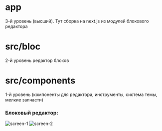 # app 
3-й уровень (высший). Тут сборка на next.js из модулей блокового редактора

# src/bloc
2-й уровень редактор блоков

# src/components
1-й уровень (компоненты для редактора, инструменты, система темы, мелкие запчасти)



### Блоковый редактор:
![screen-1](https://github.com/user-attachments/assets/61893c6c-4cff-49aa-a087-1f32c3c2bfdd)
![screen-2](https://github.com/user-attachments/assets/40f8c80f-04eb-4f90-9b43-d34f2d9ebc9d)